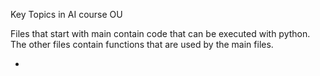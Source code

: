 Key Topics in AI course OU

Files that start with main contain code that can be executed with python. The other files contain functions that are used by the main files.

-
